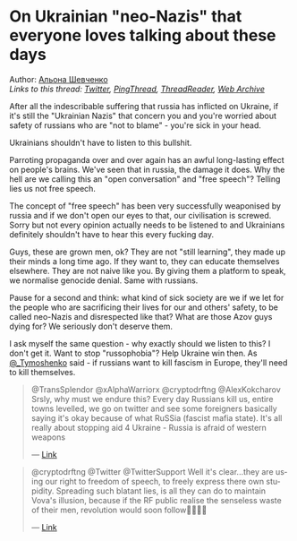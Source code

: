 # On Ukrainian "neo-Nazis" that everyone loves talking about these days

Author: [Альона Шевченко](https://twitter.com/cryptodrftng)  
*Links to this thread: [Twitter](https://twitter.com/cryptodrftng/status/1520571720385581057), [PingThread](https://pingthread.com/thread/1520571720385581057), [ThreadReader](https://threadreaderapp.com/thread/1520571720385581057.html), [Web Archive](https://web.archive.org/web/*/https://twitter.com/cryptodrftng/status/1520571720385581057)*

After all the indescribable suffering that russia has inflicted on Ukraine, if it's still the "Ukrainian Nazis" that concern you and you're worried about safety of russians who are "not to blame" - you're sick in your head. 

Ukrainians shouldn't have to listen to this bullshit.

Parroting propaganda over and over again has an awful long-lasting effect on people's brains. We've seen that in russia, the damage it does. Why the hell are we calling this an "open conversation" and "free speech"? Telling lies us not free speech.

The concept of "free speech" has been very successfully weaponised by russia and if we don't open our eyes to that, our civilisation is screwed. Sorry but not every opinion actually needs to be listened to and Ukrainians definitely shouldn't have to hear this every fucking day.

Guys, these are grown men, ok? They are not "still learning", they made up their minds a long time ago. If they want to, they can educate themselves elsewhere. They are not naive like you. By giving them a platform to speak, we normalise genocide denial. Same with russians.

Pause for a second and think: what kind of sick society are we if we let for the people who are sacrificing their lives for our and others' safety, to be called neo-Nazis and disrespected like that? What are those Azov guys dying for? We seriously don't deserve them.

I ask myself the same question - why exactly should we listen to this? I don't get it.
Want to stop "russophobia"? Help Ukraine win then. As [@_Tymoshenko](https://twitter.com/_Tymoshenko) said - if russians want to kill fascism in Europe, they'll need to kill themselves.

<blockquote class="twitter-tweet">
    <p lang="en" dir="ltr">
    @TransSplendor @xAlphaWarriorx @cryptodrftng @AlexKokcharov Srsly, why must we endure this? Every day Russians kill us, entire towns levelled, we go on twitter and see some foreigners basically saying it&#39;s okay because of what RuSSia (fascist mafia state). It&#39;s all really about stopping aid 4 Ukraine -  Russia is afraid of western weapons<br />
    </p>
    &mdash; <a href="https://twitter.com/ZeroZhvk/status/1520577780341219329">Link</a>
</blockquote>

<blockquote class="twitter-tweet">
    <p lang="en" dir="ltr">
    @cryptodrftng @Twitter @TwitterSupport Well it&#39;s clear...they are using our right to freedom of speech, to freely express there own stupidity. Spreading such blatant lies, is all they can do to maintain Vova&#39;s illusion, because if the RF public realise the senseless waste of their men, revolution would soon follow🤞🤷🏼‍♀️<br />
    </p>
    &mdash; <a href="https://twitter.com/BlueEagle_223/status/1545770013168214016">Link</a>
</blockquote>
